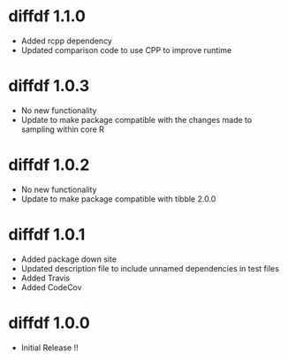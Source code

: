 # diffdf 1.1.0

- Added rcpp dependency
- Updated comparison code to use CPP to improve runtime 


# diffdf 1.0.3

- No new functionality
- Update to make package compatible with the changes made to sampling within core R

# diffdf 1.0.2

- No new functionality
- Update to make package compatible with tibble 2.0.0


# diffdf 1.0.1

- Added package down site  
- Updated description file to include unnamed dependencies in test files
- Added Travis 
- Added CodeCov

# diffdf 1.0.0 

- Initial Release !!